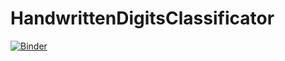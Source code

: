 # HandwrittenDigitsClassificator

[![Binder](https://mybinder.org/badge_logo.svg)](https://mybinder.org/v2/gh/LucaBonelli99/HandwrittenDigitsClassificator/HEAD)
